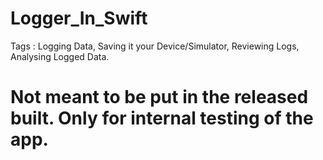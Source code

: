 # Logger_In_Swift
Tags : Logging Data, Saving it your Device/Simulator, Reviewing Logs, Analysing Logged Data.


# Not meant to be put in the released built. Only for internal testing of the app.





